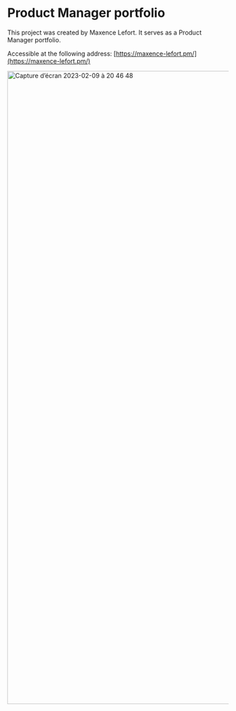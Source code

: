 # Product Manager portfolio

This project was created by Maxence Lefort. 
It serves as a Product Manager portfolio.

Accessible at the following address: [https://maxence-lefort.pm/](https://maxence-lefort.pm/)

<img width="1439" alt="Capture d’écran 2023-02-09 à 20 46 48" src="https://user-images.githubusercontent.com/25849649/217921367-688fbaf1-2cc7-4185-97f1-1ac4cebd2a8a.png">
